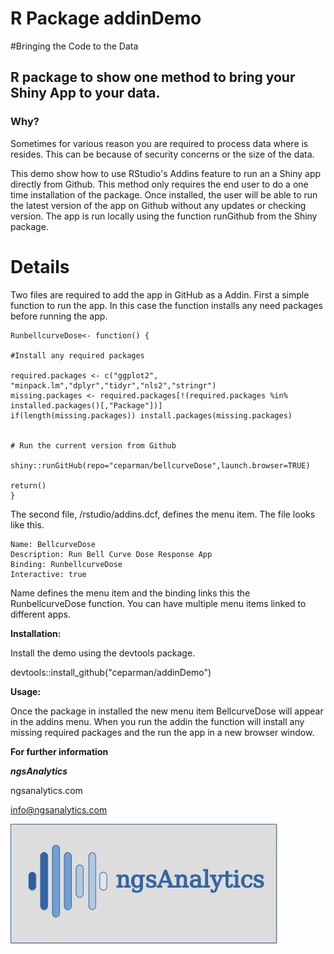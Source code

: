 # R Package addinDemo

#Bringing the Code to the Data


## R package to show one method to bring your Shiny App to your data. 

### Why?

Sometimes for various reason you are required to process data where is resides. This can be because of security concerns or the size of the data.  

This demo show how to use RStudio's Addins feature to run an a Shiny app directly from Github. This method only requires the end user to do a one time installation of the package.  Once installed, the user will be able to run the latest version of the app on Github without any updates or checking version.  The app is run locally using the function runGithub from the Shiny package.  

# Details

Two files are required to add the app in GitHub as a Addin.  First a simple function to run the app.  In this case the function installs any need packages before running the app.

```
RunbellcurveDose<- function() {

#Install any required packages
  
required.packages <- c("ggplot2", "minpack.lm","dplyr","tidyr","nls2","stringr")
missing.packages <- required.packages[!(required.packages %in% installed.packages()[,"Package"])]
if(length(missing.packages)) install.packages(missing.packages)
  
  
# Run the current version from Github
  
shiny::runGitHub(repo="ceparman/bellcurveDose",launch.browser=TRUE)
  
return()
}
```

The second file, /rstudio/addins.dcf, defines the menu item. The file looks like this.

```
Name: BellcurveDose
Description: Run Bell Curve Dose Response App
Binding: RunbellcurveDose
Interactive: true

```

Name defines the menu item and the binding links this the RunbellcurveDose function. You can have multiple menu items linked to different apps.



**Installation:**

Install the demo using the devtools package.

devtools::install_github("ceparman/addinDemo")

**Usage:**

Once the package in installed the new menu item BellcurveDose will appear in the addins menu.  When 
you run the addin the function will install any missing required packages and the run the app in a new browser window.


**For further information**


***ngsAnalytics***

ngsanalytics.com

info@ngsanalytics.com



![](https://github.com/ceparman/ngsAnalytics/raw/main/assets/images/logo.png)



